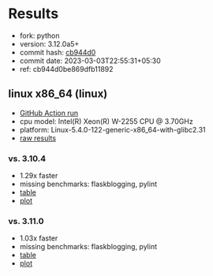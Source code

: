 # Results

- fork: python
- version: 3.12.0a5+
- commit hash: [cb944d0](https://github.com/python/cpython/commit/cb944d0)
- commit date: 2023-03-03T22:55:31+05:30
- ref: cb944d0be869dfb11892

## linux x86_64 (linux)

- [GitHub Action run](https://github.com/faster-cpython/benchmarking/actions/runs/4340750647)
- cpu model: Intel(R) Xeon(R) W-2255 CPU @ 3.70GHz
- platform: Linux-5.4.0-122-generic-x86_64-with-glibc2.31
- [raw results](bm-20230303-linux-x86_64-python-cb944d0be869dfb11892-3.12.0a5%2B-cb944d0.json)

### vs. 3.10.4

- 1.29x faster
- missing benchmarks: flaskblogging, pylint
- [table](bm-20230303-linux-x86_64-python-cb944d0be869dfb11892-3.12.0a5%2B-cb944d0-vs-3.10.4.md)
- [plot](bm-20230303-linux-x86_64-python-cb944d0be869dfb11892-3.12.0a5%2B-cb944d0-vs-3.10.4.png)

### vs. 3.11.0

- 1.03x faster
- missing benchmarks: flaskblogging, pylint
- [table](bm-20230303-linux-x86_64-python-cb944d0be869dfb11892-3.12.0a5%2B-cb944d0-vs-3.11.0.md)
- [plot](bm-20230303-linux-x86_64-python-cb944d0be869dfb11892-3.12.0a5%2B-cb944d0-vs-3.11.0.png)

